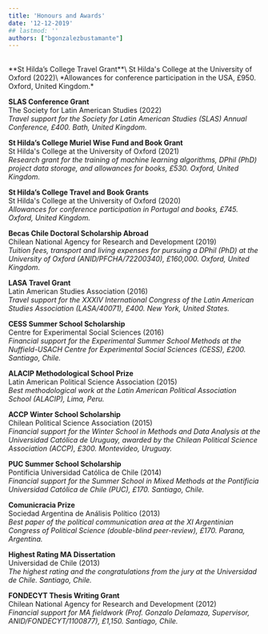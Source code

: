 ```yaml
---
title: 'Honours and Awards'
date: '12-12-2019'
## lastmod: ''
authors: ["bgonzalezbustamante"]
---
```


<br>
**St Hilda’s College Travel Grant**\
St Hilda's College at the University of Oxford (2022)\
*Allowances for conference participation in the USA, £950. Oxford, United Kingdom.*

**SLAS Conference Grant**\
The Society for Latin American Studies (2022)\
*Travel support for the Society for Latin American Studies (SLAS) Annual Conference, £400. Bath, United Kingdom.*

**St Hilda’s College Muriel Wise Fund and Book Grant**\
St Hilda's College at the University of Oxford (2021)\
*Research grant for the training of machine learning algorithms, DPhil (PhD) project data storage, and allowances for books, £530. Oxford, United Kingdom.*

**St Hilda’s College Travel and Book Grants**\
St Hilda's College at the University of Oxford (2020)\
*Allowances for conference participation in Portugal and books, £745. Oxford, United Kingdom.*

**Becas Chile Doctoral Scholarship Abroad**\
Chilean National Agency for Research and Development (2019)\
*Tuition fees, transport and living expenses for pursuing a DPhil (PhD) at the University of Oxford (ANID/PFCHA/72200340), £160,000. Oxford, United Kingdom.*

**LASA Travel Grant**\
Latin American Studies Association (2016)\
*Travel support for the XXXIV International Congress of the Latin American Studies Association (LASA/40071), £400. New York, United States.*

**CESS Summer School Scholarship**\
Centre for Experimental Social Sciences (2016)\
*Financial support for the Experimental Summer School Methods at the Nuffield-USACH Centre for Experimental Social Sciences (CESS), £200. Santiago, Chile.*

**ALACIP Methodological School Prize**\
Latin American Political Science Association (2015)\
*Best methodological work at the Latin American Political Association School (ALACIP), Lima, Peru.*

**ACCP Winter School Scholarship**\
Chilean Political Science Association (2015)\
*Financial support for the Winter School in Methods and Data Analysis at the Universidad Católica de Uruguay, awarded by the Chilean Political Science Association (ACCP), £300. Montevideo, Uruguay.*

**PUC Summer School Scholarship**\
Pontificia Universidad Católica de Chile (2014)\
*Financial support for the Summer School in Mixed Methods at the Pontificia Universidad Católica de Chile (PUC), £170. Santiago, Chile.*

**Comunicracia Prize**\
Sociedad Argentina de Análisis Político (2013)\
*Best paper of the political communication area at the XI Argentinian Congress of Political Science (double-blind peer-review), £170. Parana, Argentina.*

**Highest Rating MA Dissertation**\
Universidad de Chile (2013)\
*The highest rating and the congratulations from the jury at the Universidad de Chile. Santiago, Chile.*

**FONDECYT Thesis Writing Grant**\
Chilean National Agency for Research and Development (2012)\
*Financial support for MA fieldwork (Prof. Gonzalo Delamaza, Supervisor, ANID/FONDECYT/1100877), £1,150. Santiago, Chile.*
